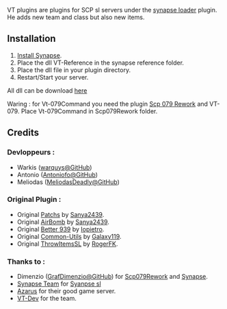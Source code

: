 
VT plugins are plugins for SCP sl servers under the [synapse loader](https://github.com/SynapseSL/Synapse) plugin. He adds new team and class but also new items.

## Installation
1. [Install Synapse](https://github.com/SynapseSL/Synapse/wiki#hosting-guides).
2. Place the dll VT-Reference in the synapse reference folder.
3. Place the dll file in your plugin directory.
4. Restart/Start your server.

All dll can be download [here](https://github.com/VT-DevGiT/VT-Plugins/releases) 

Waring :
for Vt-079Command you need the plugin [Scp 079 Rework](https://github.com/SynapseSL/Scp079Rework) and VT-079. Place Vt-079Command in Scp079Rework folder.

## Credits
### Devloppeurs :
* Warkis ([warquys@GitHub](https://github.com/warquys))
* Antonio ([Antoniofo@GitHub](https://github.com/orgs/VT-DevGiT/people/Antoniofo))
* Meliodas ([MeliodasDeadly@GitHub](https://github.com/MeliodasDeadly))

### Original Plugin : 
* Original [Patchs](https://github.com/sanyae2439/SanyaPlugin_Exiled) by [Sanya2439](https://github.com/sanyae2439).
* Original [AirBomb](https://github.com/sanyae2439/SanyaPlugin_Exiled) by [Sanya2439](https://github.com/sanyae2439).
* Original [Better 939](https://github.com/iopietro/BetterScp939) by [Iopietro](https://github.com/iopietro).
* Original [Common-Utils](https://github.com/Exiled-Team/Common-Utils) by [Galaxy119](https://github.com/galaxy119).
* Original [ThrowItemsSL](https://github.com/RogerFK/ThrowItemsSL) by [RogerFK](https://github.com/RogerFK).

### Thanks to :
* Dimenzio ([GrafDimenzio@GitHub](https://github.com/GrafDimenzio)) for [Scp079Rework](https://github.com/SynapseSL/Scp079Rework) and [Synapse](https://github.com/SynapseSL/Synapse).
* [Synapse Team](https://github.com/SynapseSL) for [Syanpse sl](https://github.com/SynapseSL/Synapse)
* [Azarus](https://github.com/Fondation-Azarus) for their good game server.
* [VT-Dev](https://github.com/VT-DevGiT) for the team.

